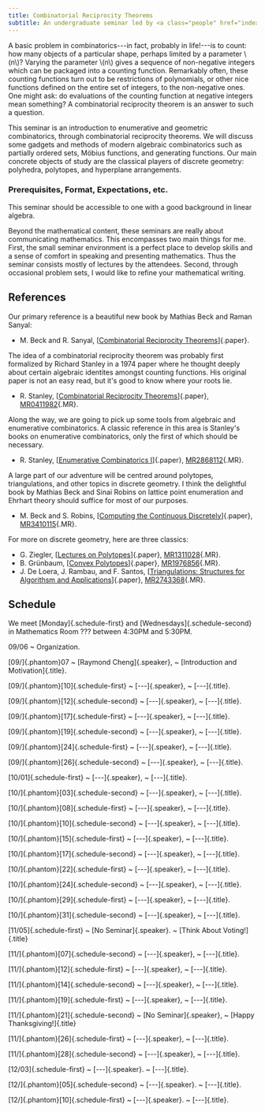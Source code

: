 ```yaml
---
title: Combinatorial Reciprocity Theorems
subtitle: An undergraduate seminar led by <a class="people" href="index.html">Raymond Cheng</a> during the fall of 2018.
---
```


A basic problem in combinatorics---in fact, probably in life!---is to count:
how many objects of a particular shape, perhaps limited by a parameter \\(n\\)?
Varying the parameter \\(n\\) gives a sequence of non-negative integers which
can be packaged into a counting function.
Remarkably often, these counting functions turn out to be restrictions of
polynomials, or other nice functions defined on the entire set of integers,
to the non-negative ones.
One might ask: do evaluations of the counting function at negative integers
mean something?
A combinatorial reciprocity theorem is an answer to such a question.

This seminar is an introduction to enumerative and geometric combinatorics,
through combinatorial reciprocity theorems.
We will discuss some gadgets and methods of modern algebraic combinatorics such
as partially ordered sets, Möbius functions, and generating functions.
Our main concrete objects of study are the classical players of discrete
geometry: polyhedra, polytopes, and hyperplane arrangements.

### Prerequisites, Format, Expectations, etc.

This seminar should be accessible to one with a good background in linear
algebra.

Beyond the mathematical content, these seminars are really about communicating
mathematics.
This encompasses two main things for me.
First, the small seminar environment is a perfect place to develop skills and a
sense of comfort in speaking and presenting mathematics.
Thus the seminar consists mostly of lectures by the attendees.
Second, through occasional problem sets, I would like to refine your
mathematical writing.

## References

Our primary reference is a beautiful new book by Mathias Beck and Raman Sanyal:

* M. Beck and R. Sanyal,
[[Combinatorial Reciprocity Theorems][BS-CRT]]{.paper}.

The idea of a combinatorial reciprocity theorem was probably first formalized by
Richard Stanley in a 1974 paper where he thought deeply about certain algebraic
identites amongst counting functions.
His original paper is not an easy read, but it's good to know where your roots
lie.

* R. Stanley,
[[Combinatorial Reciprocity Theorems][Stanley-CRT]]{.paper},
[MR0411982](https://mathscinet.ams.org/mathscinet/search/publdoc.html?&pg1=MR&s1=0411982){.MR}.

Along the way, we are going to pick up some tools from algebraic and enumerative
combinatorics.
A classic reference in this area is Stanley's books on enumerative
combinatorics, only the first of which should be necessary.

* R. Stanley,
[[Enumerative Combinatorics I][Stanley-ECI]]{.paper},
[MR2868112](https://mathscinet.ams.org/mathscinet/search/publdoc.html?&pg1=MR&s1=2868112){.MR}.

A large part of our adventure will be centred around polytopes, triangulations,
and other topics in discrete geometry.
I think the delightful book by Mathias Beck and Sinai Robins on lattice point
enumeration and Ehrhart theory should suffice for most of our purposes.

* M. Beck and S. Robins,
[[Computing the Continuous Discretely][BR-CCD]]{.paper},
[MR3410115](https://mathscinet.ams.org/mathscinet/search/publdoc.html?&pg1=MR&s1=3410115){.MR}.

For more on discrete geometry, here are three classics:

* G. Ziegler,
[[Lectures on Polytopes][Z-polytopes]]{.paper},
[MR1311028](https://mathscinet.ams.org/mathscinet/search/publdoc.html?&pg1=MR&s1=1311028){.MR}.
* B. Grünbaum,
[[Convex Polytopes][G-polytopes]]{.paper},
[MR1976856](https://mathscinet.ams.org/mathscinet/search/publdoc.html?&pg1=MR&s1=1976856){.MR}.
* J. De Loera, J. Rambau, and F. Santos,
[[Triangulations: Structures for Algorithsm and Applications][DLRS-tris]]{.paper},
[MR2743368](https://mathscinet.ams.org/mathscinet/search/publdoc.html?&pg1=MR&s1=2743368){.MR}.

## Schedule

We meet [Monday]{.schedule-first} and [Wednesdays]{.schedule-second} in
Mathematics Room ??? between 4:30PM and 5:30PM.

09/06
  ~ Organization.

[09/]{.phantom}07
  ~ [Raymond Cheng]{.speaker},
  ~ [Introduction and Motivation]{.title}.

[09/]{.phantom}[10]{.schedule-first}
  ~ [---]{.speaker},
  ~ [---]{.title}.

[09/]{.phantom}[12]{.schedule-second}
  ~ [---]{.speaker},
  ~ [---]{.title}.

[09/]{.phantom}[17]{.schedule-first}
  ~ [---]{.speaker},
  ~ [---]{.title}.

[09/]{.phantom}[19]{.schedule-second}
  ~ [---]{.speaker},
  ~ [---]{.title}.

[09/]{.phantom}[24]{.schedule-first}
  ~ [---]{.speaker},
  ~ [---]{.title}.

[09/]{.phantom}[26]{.schedule-second}
  ~ [---]{.speaker},
  ~ [---]{.title}.

[10/01]{.schedule-first}
  ~ [---]{.speaker},
  ~ [---]{.title}.

[10/]{.phantom}[03]{.schedule-second}
  ~ [---]{.speaker},
  ~ [---]{.title}.

[10/]{.phantom}[08]{.schedule-first}
  ~ [---]{.speaker},
  ~ [---]{.title}.

[10/]{.phantom}[10]{.schedule-second}
  ~ [---]{.speaker},
  ~ [---]{.title}.

[10/]{.phantom}[15]{.schedule-first}
  ~ [---]{.speaker},
  ~ [---]{.title}.

[10/]{.phantom}[17]{.schedule-second}
  ~ [---]{.speaker},
  ~ [---]{.title}.

[10/]{.phantom}[22]{.schedule-first}
  ~ [---]{.speaker},
  ~ [---]{.title}.

[10/]{.phantom}[24]{.schedule-second}
  ~ [---]{.speaker},
  ~ [---]{.title}.

[10/]{.phantom}[29]{.schedule-first}
  ~ [---]{.speaker},
  ~ [---]{.title}.

[10/]{.phantom}[31]{.schedule-second}
  ~ [---]{.speaker},
  ~ [---]{.title}.

[11/05]{.schedule-first}
  ~ [No Seminar]{.speaker}.
  ~ [Think About Voting!]{.title}

[11/]{.phantom}[07]{.schedule-second}
  ~ [---]{.speaker},
  ~ [---]{.title}.

[11/]{.phantom}[12]{.schedule-first}
  ~ [---]{.speaker},
  ~ [---]{.title}.

[11/]{.phantom}[14]{.schedule-second}
  ~ [---]{.speaker},
  ~ [---]{.title}.

[11/]{.phantom}[19]{.schedule-first}
  ~ [---]{.speaker},
  ~ [---]{.title}.

[11/]{.phantom}[21]{.schedule-second}
  ~ [No Seminar]{.speaker},
  ~ [Happy Thanksgiving!]{.title}

[11/]{.phantom}[26]{.schedule-first}
  ~ [---]{.speaker},
  ~ [---]{.title}.

[11/]{.phantom}[28]{.schedule-second}
  ~ [---]{.speaker},
  ~ [---]{.title}.

[12/03]{.schedule-first}
  ~ [---]{.speaker}.
  ~ [---]{.title}.

[12/]{.phantom}[05]{.schedule-second}
  ~ [---]{.speaker}.
  ~ [---]{.title}.

[12/]{.phantom}[10]{.schedule-first}
  ~ [---]{.speaker}.
  ~ [---]{.title}.

[BS-CRT]: <http://math.sfsu.edu/beck/papers/crt.pdf>
[Stanley-CRT]: <https://www.sciencedirect.com/science/article/pii/0001870874900309>
[Stanley-ECI]: <http://www-math.mit.edu/~rstan/ec/ec1.pdf>
[BR-CCD]: <https://link.springer.com/book/10.1007/978-1-4939-2969-6>
[Z-polytopes]: <https://link.springer.com/book/10.1007%2F978-1-4613-8431-1>
[G-polytopes]: <https://link.springer.com/book/10.1007%2F978-1-4613-0019-9>
[DLRS-tris]: <https://link.springer.com/book/10.1007%2F978-3-642-12971-1>

